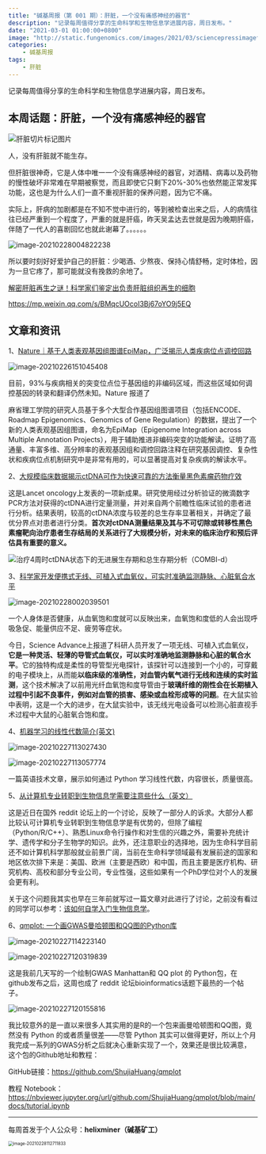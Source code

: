 ```yaml
---
title: "碱基周报（第 001 期）：肝脏，一个没有痛感神经的器官"
description: "记录每周值得分享的生命科学和生物信息学进展内容，周日发布。"
date: "2021-03-01 01:00:00+0800"
image: "http://static.fungenomics.com/images/2021/03/sciencepressimageforkatiecopy.png"
categories:
    - 碱基周报
tags:
    - 肝脏
---
```


记录每周值得分享的生命科学和生物信息学进展内容，周日发布。

## 本周话题：肝脏，一个没有痛感神经的器官

![肝脏切片标记图片](http://static.fungenomics.com/images/2021/03/sciencepressimageforkatiecopy.png)



人，没有肝脏就不能生存。

但肝脏很神奇，它是人体中唯一一个没有痛感神经的器官，对酒精、病毒以及药物的慢性破坏非常难在早期被察觉，而且即使它只剩下20%-30%也依然能正常发挥功能，这也是为什么人们一直不重视肝脏的保养问题，因为它不痛。

实际上，肝病的加剧都是在不知不觉中进行的，等到被检查出来之后，人的病情往往已经严重到一个程度了，严重的就是肝癌，昨天吴孟达去世就是因为晚期肝癌，伴随了一代人的喜剧回忆也就此谢幕了。。。。。。



![image-20210228004822238](http://static.fungenomics.com/images/2021/03/image-20210228004822238.png)



所以要时刻好好爱护自己的肝脏：少喝酒、少熬夜、保持心情舒畅，定时体检，因为一旦它疼了，那可能就没有挽救的余地了。

[解密肝脏再生之谜！科学家们鉴定出负责肝脏组织再生的细胞](https://medicalxpress.com/news/2021-02-scientists-cells-responsible-liver-tissue.html)

https://mp.weixin.qq.com/s/BMqcUOcoI3Bj67oYO9j5EQ

## 文章和资讯

1、[Nature｜基于人类表观基因组图谱EpiMap，广泛揭示人类疾病位点调控回路](https://mp.weixin.qq.com/s/_yuJbLRARkgcuHsJ6YtqVg)

![image-20210226151045408](http://static.fungenomics.com/images/2021/03/image-20210226151045408.png)

目前，93%与疾病相关的突变位点位于基因组的非编码区域，而这些区域如何调控基因的转录和翻译仍然未知。Nature 报道了

麻省理工学院的研究人员基于多个大型合作基因组图谱项目（包括ENCODE、Roadmap Epigenomics、Genomics of Gene Regulation）的数据，提出了一个新的人类表观基因组图谱，命名为EpiMap（Epigenome Integration across Multiple Annotation Projects），用于辅助推进非编码突变的功能解读。证明了高通量、丰富多维、高分辨率的表观基因组和调控回路注释在研究基因调控、复杂性状和疾病位点机制研究中是非常有用的，可以显著提高对复杂疾病的解读水平。



2、[大规模临床数据揭示ctDNA可作为快速可靠的方法衡量黑色素瘤药物疗效](https://mp.weixin.qq.com/s/QzKGoiGGexvNPc-QuCkjNw)

这是Lancet oncology上发表的一项新成果。研究使用经过分析验证的微滴数字PCR方法对获得的ctDNA进行定量测量，并对来自两个前瞻性临床试验的患者进行分析。结果表明，较高的ctDNA浓度与较差的总生存率显著相关，并确定了最优分界点对患者进行分类。**首次对ctDNA测量结果及其与不可切除或转移性黑色素瘤靶向治疗患者生存结局的关系进行了大规模分析，对未来的临床治疗和预后评估具有重要的意义。**

![治疗4周时ctDNA状态下的无进展生存期和总生存期分析（COMBI-d）](http://static.fungenomics.com/images/2021/03/image-20210227111701984.png)



3、[科学家开发便携式无线、可植入式血氧仪，可实时准确监测静脉、心脏氧合水平](https://mp.weixin.qq.com/s/ZM8AwF_sobCFrmSqTO7Z6Q)

![image-20210228002039501](http://static.fungenomics.com/images/2021/03/image-20210228002039501.png)



一个人身体是否健康，从血氧饱和度就可以反映出来，血氧饱和度低的人会出现呼吸急促、能量供应不足、疲劳等症状。

今日，Science Advance上报道了科研人员开发了一项无线、可植入式血氧仪，**它是一种灵活、轻薄的导管式血氧仪，可以实时准确地监测静脉和心脏的氧合水平**。它的独特构成是柔性的导管型光电探针，该探针可以连接到一个小的，可穿戴的电子模块上，从而能**以临床级的准确性，对血管内氧气进行无线和连续的实时监测**，这个技术解决了以前用光纤血氧饱和度导管由于**玻璃纤维的刚性会在长期植入过程中引起不良事件，例如对血管的损害、感染或血栓形成等的问题**。在大鼠实验中表明，这是一个大的进步，在大鼠实验中，该无线光电设备可以检测心脏直视手术过程中大鼠的心脏氧合饱和度。



4、[机器学习的线性代数简介(英文)](https://pabloinsente.github.io/intro-linear-algebra)

![image-20210227113027430](http://static.fungenomics.com/images/2021/03/image-20210227113027430.png)

![image-20210227113057774](http://static.fungenomics.com/images/2021/03/image-20210227113057774.png)

一篇英语技术文章，展示如何通过 Python 学习线性代数，内容很长，质量很高。



5、[从计算机专业转职到生物信息学需要注意些什么（英文）](https://www.reddit.com/r/bioinformatics/comments/ls1hle/computer_science_to_bioinformatics_transition_as/)

这是近日在国外 reddit 论坛上的一个讨论，反映了一部分人的诉求。大部分人都比较认可计算机专业转职到生物信息学是有优势的，但除了编程（Python/R/C++）、熟悉Linux命令行操作和对生信的兴趣之外，需要补充统计学、遗传学和分子生物学的知识。此外，还注意职业的选择地，因为生命科学目前还不如计算机科学那般就业前景广阔，当前在生命科学领域最有发展前途的国家和地区依次排下来是：美国、欧洲（主要是西欧）和中国，而且主要是医疗机构、研究机构、高校和部分专业公司，专业性强，这些如果有一个PhD学位对个人的发展会更有利。

关于这个问题我其实也早在三年前就写过一篇文章对此进行了讨论，之前没有看过的同学可以参考：[该如何自学入门生物信息学](https://mp.weixin.qq.com/s/-dUMXBsiXGfGo4dhJXVa8A)。



6、[qmplot: 一个画GWAS曼哈顿图和QQ图的Python库](https://github.com/ShujiaHuang/qmplot)

![image-20210227114223140](http://static.fungenomics.com/images/2021/03/image-20210227114223140.png)

![image-20210227120319839](http://static.fungenomics.com/images/2021/03/image-20210227120319839.png)



这是我前几天写的一个绘制GWAS Manhattan和 QQ plot 的 Python包，在github发布之后，这周也成了 reddit 论坛bioinformatics话题下最热的一个帖子。

![image-20210227120155816](http://static.fungenomics.com/images/2021/03/image-20210227120155816.png)



我比较意外的是一直以来很多人其实用的是R的一个包来画曼哈顿图和QQ图，竟然没有 Python 的或者质量很差——尽管 Python 其实可以做得更好，所以上个月我完成一系列的GWAS分析之后就决心重新实现了一个，效果还是很比较满意，这个包的Github地址和教程：

GitHub链接：https://github.com/ShujiaHuang/qmplot

教程 Notebook：https://nbviewer.jupyter.org/url/github.com/ShujiaHuang/qmplot/blob/main/docs/tutorial.ipynb



-----

每周首发于个人公众号：**helixminer（碱基矿工）**

<img src="http://static.fungenomics.com/images/2021/03/helixminer-mid-red.png" alt="image-20210228112711833" style="zoom:60%;" />





